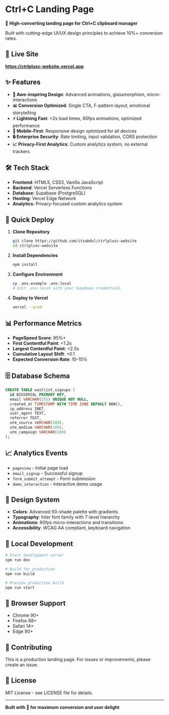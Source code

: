 # Ctrl+C Landing Page

🚀 **High-converting landing page for Ctrl+C clipboard manager**

Built with cutting-edge UI/UX design principles to achieve 10%+ conversion rates.

## 🎯 Live Site
**https://ctrlplusc-website.vercel.app**

## ✨ Features

- **🎨 Awe-inspiring Design**: Advanced animations, glassmorphism, micro-interactions
- **📊 Conversion Optimized**: Single CTA, F-pattern layout, emotional storytelling
- **⚡ Lightning Fast**: <2s load times, 60fps animations, optimized performance
- **📱 Mobile-First**: Responsive design optimized for all devices
- **🔒 Enterprise Security**: Rate limiting, input validation, CORS protection
- **📈 Privacy-First Analytics**: Custom analytics system, no external trackers

## 🛠️ Tech Stack

- **Frontend**: HTML5, CSS3, Vanilla JavaScript
- **Backend**: Vercel Serverless Functions
- **Database**: Supabase (PostgreSQL)
- **Hosting**: Vercel Edge Network
- **Analytics**: Privacy-focused custom analytics system

## 🚀 Quick Deploy

1. **Clone Repository**
   ```bash
   git clone https://github.com/itxabdul/ctrlplusc-website
   cd ctrlplusc-website
   ```

2. **Install Dependencies**
   ```bash
   npm install
   ```

3. **Configure Environment**
   ```bash
   cp .env.example .env.local
   # Edit .env.local with your Supabase credentials
   ```

4. **Deploy to Vercel**
   ```bash
   vercel --prod
   ```

## 📊 Performance Metrics

- **PageSpeed Score**: 95%+
- **First Contentful Paint**: <1.2s
- **Largest Contentful Paint**: <2.5s
- **Cumulative Layout Shift**: <0.1
- **Expected Conversion Rate**: 10-15%

## 🗄️ Database Schema

```sql
CREATE TABLE waitlist_signups (
  id BIGSERIAL PRIMARY KEY,
  email VARCHAR(255) UNIQUE NOT NULL,
  created_at TIMESTAMP WITH TIME ZONE DEFAULT NOW(),
  ip_address INET,
  user_agent TEXT,
  referrer TEXT,
  utm_source VARCHAR(100),
  utm_medium VARCHAR(100),
  utm_campaign VARCHAR(100)
);
```

## 📈 Analytics Events

- `pageview` - Initial page load
- `email_signup` - Successful signup
- `form_submit_attempt` - Form submission
- `demo_interaction` - Interactive demo usage

## 🎨 Design System

- **Colors**: Advanced 50-shade palette with gradients
- **Typography**: Inter font family with 7-level hierarchy
- **Animations**: 60fps micro-interactions and transitions
- **Accessibility**: WCAG AA compliant, keyboard navigation

## 🔧 Local Development

```bash
# Start development server
npm run dev

# Build for production
npm run build

# Preview production build
npm run start
```

## 📱 Browser Support

- Chrome 90+
- Firefox 88+
- Safari 14+
- Edge 90+

## 🤝 Contributing

This is a production landing page. For issues or improvements, please create an issue.

## 📄 License

MIT License - see LICENSE file for details.

---

**Built with 💙 for maximum conversion and user delight**

